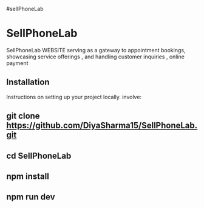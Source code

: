 #sellPhoneLab

# SellPhoneLab

SellPhoneLab WEBSITE serving as a gateway to appointment bookings, showcasing service offerings , and handling customer inquiries , online payment

## Installation

Instructions on setting up your project locally. involve:

## git clone https://github.com/DiyaSharma15/SellPhoneLab.git

## cd SellPhoneLab

## npm install

## npm run dev
